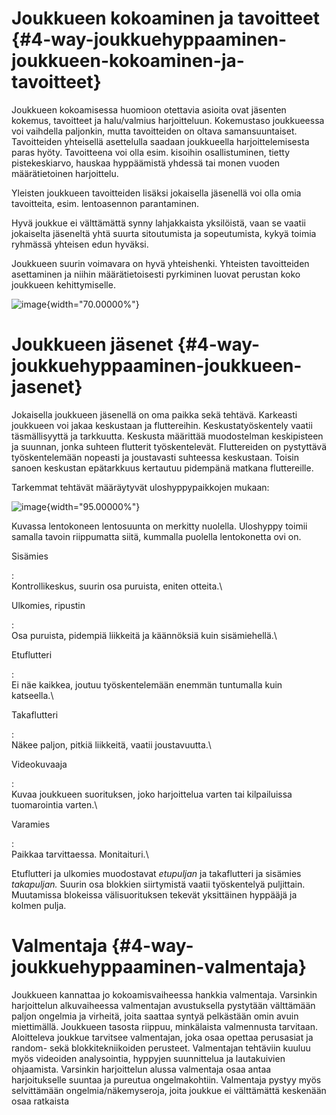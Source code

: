 Joukkueen kokoaminen ja tavoitteet  {#4-way-joukkuehyppaaminen-joukkueen-kokoaminen-ja-tavoitteet}
====================================

Joukkueen kokoamisessa huomioon otettavia asioita ovat jäsenten kokemus,
tavoitteet ja halu/valmius harjoitteluun. Kokemustaso joukkueessa voi
vaihdella paljonkin, mutta tavoitteiden on oltava samansuuntaiset.
Tavoitteiden yhteisellä asettelulla saadaan joukkueella
harjoittelemisesta paras hyöty. Tavoitteena voi olla esim. kisoihin
osallistuminen, tietty pistekeskiarvo, hauskaa hyppäämistä yhdessä tai
monen vuoden määrätietoinen harjoittelu.

Yleisten joukkueen tavoitteiden lisäksi jokaisella jäsenellä voi olla
omia tavoitteita, esim. lentoasennon parantaminen.

Hyvä joukkue ei välttämättä synny lahjakkaista yksilöistä, vaan se
vaatii jokaiselta jäseneltä yhtä suurta sitoutumista ja sopeutumista,
kykyä toimia ryhmässä yhteisen edun hyväksi.

Joukkueen suurin voimavara on hyvä yhteishenki. Yhteisten tavoitteiden
asettaminen ja niihin määrätietoisesti pyrkiminen luovat perustan koko
joukkueen kehittymiselle.

![image](Neliway-ilmassa.jpeg){width="70.00000%"}

 Joukkueen jäsenet  {#4-way-joukkuehyppaaminen-joukkueen-jasenet}
===================

Jokaisella joukkueen jäsenellä on oma paikka sekä tehtävä. Karkeasti
joukkueen voi jakaa keskustaan ja fluttereihin. Keskustatyöskentely
vaatii täsmällisyyttä ja tarkkuutta. Keskusta määrittää muodostelman
keskipisteen ja suunnan, jonka suhteen flutterit työskentelevät.
Fluttereiden on pystyttävä työskentelemään nopeasti ja joustavasti
suhteessa keskustaan. Toisin sanoen keskustan epätarkkuus kertautuu
pidempänä matkana fluttereille.

Tarkemmat tehtävät määräytyvät uloshyppypaikkojen mukaan:

![image](4-way-paikat.png){width="95.00000%"}

Kuvassa lentokoneen lentosuunta on merkitty nuolella. Uloshyppy toimii
samalla tavoin riippumatta siitä, kummalla puolella lentokonetta ovi on.

Sisämies 

:   \
    Kontrollikeskus, suurin osa puruista, eniten otteita.\

<!-- -->

Ulkomies, ripustin 

:   \
    Osa puruista, pidempiä liikkeitä ja käännöksiä kuin sisämiehellä.\

<!-- -->

Etuflutteri 

:   \
    Ei näe kaikkea, joutuu työskentelemään enemmän tuntumalla kuin
    katseella.\

<!-- -->

Takaflutteri 

:   \
    Näkee paljon, pitkiä liikkeitä, vaatii joustavuutta.\

<!-- -->

Videokuvaaja 

:   \
    Kuvaa joukkueen suorituksen, joko harjoittelua varten tai
    kilpailuissa tuomarointia varten.\

<!-- -->

Varamies 

:   \
    Paikkaa tarvittaessa. Monitaituri.\

Etuflutteri ja ulkomies muodostavat *etupuljan* ja takaflutteri ja
sisämies *takapuljan.* Suurin osa blokkien siirtymistä vaatii
työskentelyä puljittain. Muutamissa blokeissa välisuorituksen tekevät
yksittäinen hyppääjä ja kolmen pulja.

 Valmentaja  {#4-way-joukkuehyppaaminen-valmentaja}
============

Joukkueen kannattaa jo kokoamisvaiheessa hankkia valmentaja. Varsinkin
harjoittelun alkuvaiheessa valmentajan avustuksella pystytään välttämään
paljon ongelmia ja virheitä, joita saattaa syntyä pelkästään omin avuin
miettimällä. Joukkueen tasosta riippuu, minkälaista valmennusta
tarvitaan. Aloitteleva joukkue tarvitsee valmentajan, joka osaa opettaa
perusasiat ja random- sekä blokkitekniikoiden perusteet. Valmentajan
tehtäviin kuuluu myös videoiden analysointia, hyppyjen suunnittelua ja
lautakuivien ohjaamista. Varsinkin harjoittelun alussa valmentaja osaa
antaa harjoitukselle suuntaa ja pureutua ongelmakohtiin. Valmentaja
pystyy myös selvittämään ongelmia/näkemyseroja, joita joukkue ei
välttämättä keskenään osaa ratkaista
